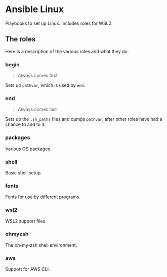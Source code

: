 # Ansible Linux

Playbooks to set up Linux. Includes roles for WSL2.

## The roles

Here is a description of the various roles and what they do.

### begin

> Always comes first

Sets up `pathvar`, which is used by `end`.

### end

> Always comes last

Sets up the `.sh_paths` files and dumps `pathvar`, after other roles have had a chance to add to it.

### packages

Various OS packages.

### shell

Basic shell setup.

### fonts

Fonts for use by different programs.

### wsl2

WSL2 support files.

### ohmyzsh

The oh-my-zsh shell environment.

### aws

Support for AWS CLI.
